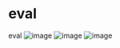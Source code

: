 # eval
eval
![image](https://github.com/user-attachments/assets/bd9fac29-c92b-40a5-b355-a48dbf07d995)
![image](https://github.com/user-attachments/assets/3f897c5e-7dba-4be8-ae76-1b2f874aa741)
![image](https://github.com/user-attachments/assets/281541a7-341f-45bd-9337-2151b8189ea1)

